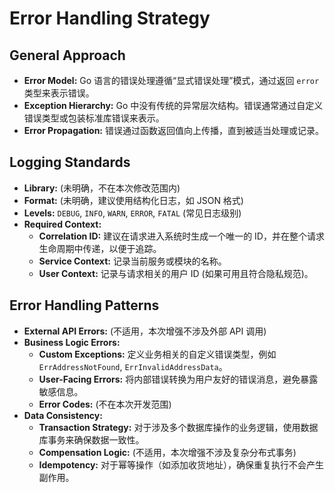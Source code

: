# Error Handling Strategy

## General Approach

*   **Error Model:** Go 语言的错误处理遵循“显式错误处理”模式，通过返回 `error` 类型来表示错误。
*   **Exception Hierarchy:** Go 中没有传统的异常层次结构。错误通常通过自定义错误类型或包装标准库错误来表示。
*   **Error Propagation:** 错误通过函数返回值向上传播，直到被适当处理或记录。

## Logging Standards

*   **Library:** (未明确，不在本次修改范围内)
*   **Format:** (未明确，建议使用结构化日志，如 JSON 格式)
*   **Levels:** `DEBUG`, `INFO`, `WARN`, `ERROR`, `FATAL` (常见日志级别)
*   **Required Context:**
    *   **Correlation ID:** 建议在请求进入系统时生成一个唯一的 ID，并在整个请求生命周期中传递，以便于追踪。
    *   **Service Context:** 记录当前服务或模块的名称。
    *   **User Context:** 记录与请求相关的用户 ID (如果可用且符合隐私规范)。

## Error Handling Patterns

*   **External API Errors:** (不适用，本次增强不涉及外部 API 调用)
*   **Business Logic Errors:**
    *   **Custom Exceptions:** 定义业务相关的自定义错误类型，例如 `ErrAddressNotFound`, `ErrInvalidAddressData`。
    *   **User-Facing Errors:** 将内部错误转换为用户友好的错误消息，避免暴露敏感信息。
    *   **Error Codes:** (不在本次开发范围)
*   **Data Consistency:**
    *   **Transaction Strategy:** 对于涉及多个数据库操作的业务逻辑，使用数据库事务来确保数据一致性。
    *   **Compensation Logic:** (不适用，本次增强不涉及复杂分布式事务)
    *   **Idempotency:** 对于幂等操作（如添加收货地址），确保重复执行不会产生副作用。
